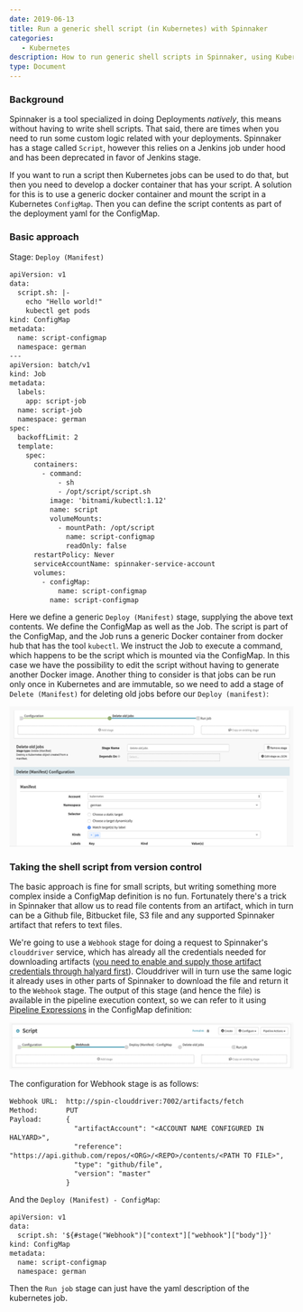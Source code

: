 ```yaml
---
date: 2019-06-13
title: Run a generic shell script (in Kubernetes) with Spinnaker
categories:
   - Kubernetes
description: How to run generic shell scripts in Spinnaker, using Kubernetes jobs.
type: Document
---
```


### Background

Spinnaker is a tool specialized in doing Deployments _natively_, this means without having to write shell scripts. That said, there are times when you need to run some custom logic related with your deployments. Spinnaker has a stage called `Script`, however this relies on a Jenkins job under hood and has been deprecated in favor of Jenkins stage.

If you want to run a script then Kubernetes jobs can be used to do that, but then you need to develop a docker container that has your script. A solution for this is to use a generic docker container and mount the script in a Kubernetes `ConfigMap`. Then you can define the script contents as part of the deployment yaml for the ConfigMap. 

### Basic approach

Stage: `Deploy (Manifest)`

```
apiVersion: v1
data:
  script.sh: |-
    echo "Hello world!"
    kubectl get pods
kind: ConfigMap
metadata:
  name: script-configmap
  namespace: german
---
apiVersion: batch/v1
kind: Job
metadata:
  labels:
    app: script-job
  name: script-job
  namespace: german
spec:
  backoffLimit: 2
  template:
    spec:
      containers:
        - command:
            - sh
            - /opt/script/script.sh
          image: 'bitnami/kubectl:1.12'
          name: script
          volumeMounts:
            - mountPath: /opt/script
              name: script-configmap
              readOnly: false
      restartPolicy: Never
      serviceAccountName: spinnaker-service-account
      volumes:
        - configMap:
            name: script-configmap
          name: script-configmap

```

Here we define a generic `Deploy (Manifest)` stage, supplying the above text contents. We define the ConfigMap as well as the Job. The script is part of the ConfigMap, and the Job runs a generic Docker container from docker hub that has the tool `kubectl`. We instruct the Job to execute a command, which happens to be the script which is mounted via the ConfigMap. In this case we have the possibility to edit the script without having to generate another Docker image. Another thing to consider is that jobs can be run only once in Kubernetes and are immutable, so we need to add a stage of `Delete (Manifest)` for deleting old jobs before our `Deploy (manifest)`:

![](/images/run-script-basic.png)

### Taking the shell script from version control

The basic approach is fine for small scripts, but writing something more complex inside a ConfigMap definition is no fun. Fortunately there's a trick in Spinnaker that allow us to read file contents from an artifact, which in turn can be a Github file, Bitbucket file, S3 file and any supported Spinnaker artifact that refers to text files.

We're going to use a `Webhook` stage for doing a request to Spinnaker's `clouddriver` service, which has already all the credentials needed for downloading artifacts ([you need to enable and supply those artifact credentials through halyard first](https://www.spinnaker.io/setup/artifacts/)). Clouddriver will in turn use the same logic it already uses in other parts of Spinnaker to download the file and return it to the `Webhook` stage. The output of this stage (and hence the file) is available in the pipeline execution context, so we can refer to it using [Pipeline Expressions](https://www.spinnaker.io/guides/user/pipeline/expressions/) in the ConfigMap definition:

![](/images/run-script-full-pipeline.png)

The configuration for Webhook stage is as follows:

```
Webhook URL:  http://spin-clouddriver:7002/artifacts/fetch
Method:       PUT
Payload:      {
                "artifactAccount": "<ACCOUNT NAME CONFIGURED IN HALYARD>",
                "reference": "https://api.github.com/repos/<ORG>/<REPO>/contents/<PATH TO FILE>",
                "type": "github/file",
                "version": "master"
              }
```

And the `Deploy (Manifest) - ConfigMap`:

```
apiVersion: v1
data:
  script.sh: '${#stage("Webhook")["context"]["webhook"]["body"]}'
kind: ConfigMap
metadata:
  name: script-configmap
  namespace: german
```

Then the `Run job` stage can just have the yaml description of the kubernetes job.

